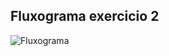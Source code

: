## Fluxograma exercicio 2

![Fluxograma](https://lucid.app/lucidchart/549457cd-5e39-4cec-b221-5d7df20029a9/edit?beaconFlowId=C87B2B414492DA87&page=0_0#)

